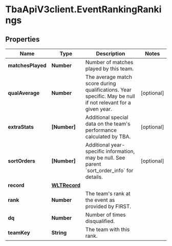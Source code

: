 # TbaApiV3client.EventRankingRankings

## Properties

Name | Type | Description | Notes
------------ | ------------- | ------------- | -------------
**matchesPlayed** | **Number** | Number of matches played by this team. | 
**qualAverage** | **Number** | The average match score during qualifications. Year specific. May be null if not relevant for a given year. | [optional] 
**extraStats** | **[Number]** | Additional special data on the team&#39;s performance calculated by TBA. | [optional] 
**sortOrders** | **[Number]** | Additional year-specific information, may be null. See parent &#x60;sort_order_info&#x60; for details. | [optional] 
**record** | [**WLTRecord**](WLTRecord.md) |  | 
**rank** | **Number** | The team&#39;s rank at the event as provided by FIRST. | 
**dq** | **Number** | Number of times disqualified. | 
**teamKey** | **String** | The team with this rank. | 


